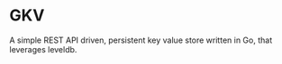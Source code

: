 GKV
===

A simple REST API driven, persistent key value store written in Go, that leverages leveldb.
